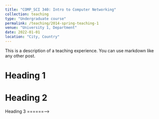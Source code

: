 ```yaml
---
title: "COMP_SCI 340: Intro to Computer Networking"
collection: teaching
type: "Undergraduate course"
permalink: /teaching/2014-spring-teaching-1
venue: "University 1, Department"
date: 2022-01-01
location: "City, Country"
---
```


This is a description of a teaching experience. You can use markdown like any other post.

Heading 1
======

Heading 2
======

Heading 3
======-->